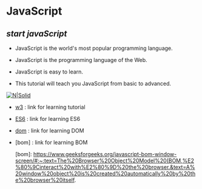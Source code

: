 # JavaScript

## _start javaScript_

- JavaScript is the world's most popular programming language.

- JavaScript is the programming language of the Web.

- JavaScript is easy to learn.

- This tutorial will teach you JavaScript from basic to advanced.

[![N|Solid](https://upload.wikimedia.org/wikipedia/commons/thumb/6/6a/JavaScript-logo.png/120px-JavaScript-logo.png)](https://nodesource.com/products/nsolid)

- [w3] : link for learning tutorial
- [ES6] : link for learning ES6
- [dom] : link for learning DOM
- [bom] : link for learning BOM

  [w3]: https://www.w3schools.com/js
  [es6]: https://www.w3schools.com/js/js_es6.asp
  [dom]: https://developer.mozilla.org/en-US/docs/Web/API/Document_Object_Model/Introduction
  [bom]: https://www.geeksforgeeks.org/javascript-bom-window-screen/#:~:text=The%20Browser%20Object%20Model%20(BOM,%E2%80%9Cinteract%20with%E2%80%9D%20the%20browser.&text=A%20window%20object%20is%20created%20automatically%20by%20the%20browser%20itself.
